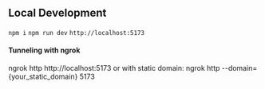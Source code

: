 ## Local Development
`npm i`
`npm run dev`
`http://localhost:5173`

#### Tunneling with ngrok
ngrok http http://localhost:5173
or with static domain:
ngrok http --domain={your_static_domain} 5173